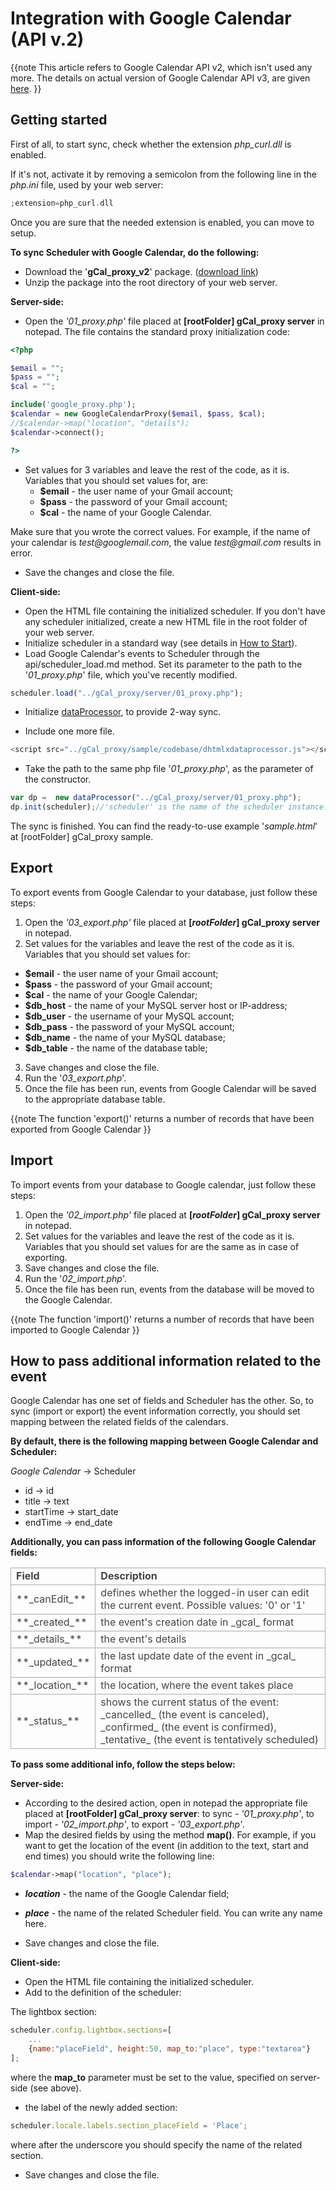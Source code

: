 Integration with Google Calendar <br>(API v.2)
==============


{{note
This article refers to Google Calendar API v2, which isn't used any more. The details on actual version of Google Calendar API v3, are given [here](google_calendar_integration.md).
}}

## Getting started

First of all, to start sync, check whether the extension _php_curl.dll_ is enabled.
  
  
If it's not, activate it by removing a semicolon from the following line in the _php.ini_ file, used by your web server:

~~~php
;extension=php_curl.dll

~~~


Once you are sure that the needed extension is enabled, you can move to setup.

**To sync Scheduler with Google Calendar, do the following:**

- Download the '**gCal_proxy_v2**' package. ([download link](http://dhtmlx.com/x/download/regular/gCal_proxy_v2.zip))
- Unzip the package into the root directory of your web server.

**Server-side:** 

- Open the _'01_proxy.php'_ file placed at **[rootFolder] gCal_proxy server** in notepad. The file contains the standard proxy initialization code:

~~~php
<?php

$email = "";
$pass = "";
$cal = "";

include('google_proxy.php');
$calendar = new GoogleCalendarProxy($email, $pass, $cal);
//$calendar->map("location", "details");
$calendar->connect();

?>
~~~

- Set values for 3 variables and leave the rest of the code, as it is.<br> Variables that you should set values for, are:
  - **$email**  - the user name of your Gmail account;
  - **$pass** - the password of your Gmail account;
  - **$cal** - the name of your Google Calendar.

Make sure that you wrote the correct values. For example, if the name of your calendar is _test@googlemail.com_, the value _test@gmail.com_ results in error.
  
-  Save the changes and close the file.
  
**Client-side:**
  
- Open the HTML file containing the initialized scheduler. If you don't have any scheduler initialized, create a new HTML file in the root folder of your web server.
- Initialize scheduler in a standard way (see details in [How to Start](howtostart_php.md#step2addingschedulertothepage)).
- Load Google Calendar's events to Scheduler through the api/scheduler_load.md method. Set its parameter to the path to the '_01_proxy.php_' file, which you've recently modified.
   
~~~js
scheduler.load("../gCal_proxy/server/01_proxy.php");
~~~

- Initialize <a href="https://docs.dhtmlx.com/dataprocessor__index.html">dataProcessor</a>, to provide 2-way sync. 
  
-  Include one more file.
  
~~~js
<script src="../gCal_proxy/sample/codebase/dhtmlxdataprocessor.js"></script>

~~~

-  Take the path to the same php file '_01_proxy.php_', as the parameter of the constructor. 
  
   
~~~js
var dp =  new dataProcessor("../gCal_proxy/server/01_proxy.php");
dp.init(scheduler);//'scheduler' is the name of the scheduler instance.

~~~


The sync is finished. You can find the  ready-to-use example '_sample.html_' at [rootFolder] gCal_proxy sample.



Export
-------------------

To export events from Google Calendar to your database, just follow these steps:


1.  Open the _'03_export.php'_ file placed at **[_rootFolder_] gCal_proxy server** in notepad.
2.  Set values for the variables and leave the rest of the code as it is.<br> Variables that you should set values for:
  - **$email**  - the user name of your Gmail account;
  - **$pass** - the password of your Gmail account;
  - **$cal** - the name of your Google Calendar;
  - **$db_host**  - the name of your MySQL server host or IP-address;
  - **$db_user**  - the username of your MySQL account;
  - **$db_pass** - the password of your MySQL account;
  - **$db_name**  - the name of your MySQL database;
  - **$db_table** - the name of the database table;
3. Save changes and close the file.
4. Run the '_03_export.php_'.
5. Once the file has been run, events from Google Calendar will be saved to the appropriate database table.

{{note
The function 'export()' returns a number of records that have been exported from Google Calendar
}}


Import
------------------------

To import events from your database to Google calendar, just follow these steps:


1.  Open the _'02_import.php'_ file placed at **[_rootFolder_] gCal_proxy server** in notepad.
2.  Set values for the variables and leave the rest of the code as it is. Variables that you should set values for are the same as in case of exporting.
3.  Save changes and close the file.
4.  Run the '_02_import.php_'.
5.  Once the file has been run, events from the database will be moved to the Google Calendar.

{{note
The function 'import()' returns a number of records that have been imported to Google Calendar
}}

 How to pass additional information related to the event
--------------------

Google Calendar has one set of fields and Scheduler has the other. So, to sync (import or export) the event information correctly, you should set mapping between the related fields of the calendars.

**By default, there is the following mapping between Google Calendar and Scheduler:**

_Google Calendar_ ->  Scheduler  
  
  
- id -> id 
- title -> text  
- startTime -> start_date  
- endTime -> end_date  
  
 

**Additionally, you can pass information of the following Google Calendar fields:**

<table style='border-collapse: collapse; color:#444444' >
<tr><td markdown='1' style='font-weight:bold; border:1px solid #AAA;'>
  Field  
</td><td markdown='1' style='font-weight:bold; border:1px solid #AAA;'>
  Description   
</td></tr>
<tr><td markdown='1' style='border:1px solid #AAA;'>
**_canEdit_**  
</td><td markdown='1' style='border:1px solid #AAA;'>
 defines whether the logged-in user can edit the current event. Possible values: '0' or '1' 
</td></tr>
<tr><td markdown='1' style='border:1px solid #AAA;'>
**_created_**  
</td><td markdown='1' style='border:1px solid #AAA;'>
 the event's creation date in _gcal_ format 
</td></tr>
<tr><td markdown='1' style='border:1px solid #AAA;'>
**_details_**  
</td><td markdown='1' style='border:1px solid #AAA;'>
 the event's details
</td></tr>
<tr><td markdown='1' style='border:1px solid #AAA;'>
**_updated_**  
</td><td markdown='1' style='border:1px solid #AAA;'>
 the last update date of the event in _gcal_ format 
</td></tr>
<tr><td markdown='1' style='border:1px solid #AAA;'>
**_location_**  
</td><td markdown='1' style='border:1px solid #AAA;'>
 the location, where the event takes place 
</td></tr>
<tr><td markdown='1' style='border:1px solid #AAA;'>
**_status_**  
</td><td markdown='1' style='border:1px solid #AAA;'>
 shows the current status of the event: _cancelled_ (the event is canceled), _confirmed_ (the event is confirmed), _tentative_ (the event is tentatively scheduled) 
</td></tr>
</table>

**To pass some additional info, follow the steps below:** 

**Server-side:**

-  According to the desired action, open in notepad the appropriate file placed at **[rootFolder] gCal_proxy server**: to sync - _'01_proxy.php'_, to import - _'02_import.php'_, to export - _'03_export.php'_. 
-  Map the desired fields by using the method **map()**. For example, if you want to get the location of the event (in addition to the text, start and end times) you should write the following line:

~~~php
$calendar->map("location", "place");

~~~
- **_location_** - the name of the Google Calendar field;
- **_place_** - the name of the related Scheduler field. You can write any name here.
  
   
-  Save changes and close the file.

**Client-side:**


- Open the HTML file containing the initialized scheduler.
- Add to the definition of the scheduler:

The lightbox section:

~~~js
scheduler.config.lightbox.sections=[
	...
    {name:"placeField", height:50, map_to:"place", type:"textarea"}
];

~~~
 where the **map_to** parameter must be set to the value, specified on server-side (see above).


- the label of the newly added section:
  
~~~js
scheduler.locale.labels.section_placeField = 'Place';

~~~
 where after the underscore you should specify the name of the related section.


- Save changes and close the file.